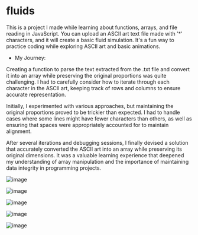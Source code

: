 # fluids
This is a project I made while learning about functions, arrays, and file reading in JavaScript. You can upload an ASCII art text file made with '*' characters, and it will create a basic fluid simulation. It's a fun way to practice coding while exploring ASCII art and basic animations.

- My Journey:

Creating a function to parse the text extracted from the .txt file and convert it into an array while preserving the original proportions was quite challenging. I had to carefully consider how to iterate through each character in the ASCII art, keeping track of rows and columns to ensure accurate representation.

Initially, I experimented with various approaches, but maintaining the original proportions proved to be trickier than expected. I had to handle cases where some lines might have fewer characters than others, as well as ensuring that spaces were appropriately accounted for to maintain alignment.

After several iterations and debugging sessions, I finally devised a solution that accurately converted the ASCII art into an array while preserving its original dimensions. It was a valuable learning experience that deepened my understanding of array manipulation and the importance of maintaining data integrity in programming projects.

![image](https://github.com/oZaGGo/fluids/assets/113898233/6fd70dc3-a9c5-4540-9876-93b37f622b9d)

![image](https://github.com/oZaGGo/fluids/assets/113898233/e92ebc66-5b13-497f-8268-c433efee9098)

![image](https://github.com/oZaGGo/fluids/assets/113898233/af022270-8ad9-48c7-8501-957c3bade1dd)

![image](https://github.com/oZaGGo/fluids/assets/113898233/60dc6625-f8d4-471d-a07d-0f9882d2d4bc)

![image](https://github.com/oZaGGo/fluids/assets/113898233/7626d9dc-e1df-4db9-b245-705a1630eb65)




